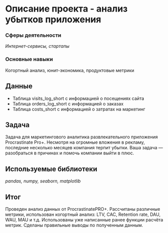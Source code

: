 # Описание проекта - анализ убытков приложения

### Сферы деятельности

*Интернет-сервисы, стартапы*

### Основные навыки

Когортный анализ, юнит-экономика, продуктовые метрики

## Данные

- Таблица visits_log_short с информацией о посещениях сайта
- Таблица orders_log_short с информацией о заказах
- Таблица costs_short с информацией о затратах на маркетинг

## Задача

Задача для маркетингового аналитика развлекательного приложения Procrastinate Pro+. Несмотря на огромные вложения в рекламу, последние несколько месяцев компания терпит убытки. Ваша задача — разобраться в причинах и помочь компании выйти в плюс.

## Используемые библиотеки

*pandas, numpy, seaborn, matplotlib*

## Итог

Проведен анализ данных от ProcrastinatePRO+. Рассчитаны различные метрики, использован когортный анализ: LTV, CAC, Retention rate, DAU, WAU, MAU и т.д. Использованы уже написанные ранее функции расчёта метрик. Сделаны правильные выводы по полученным данным.
